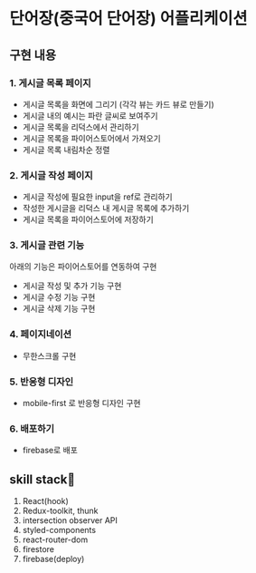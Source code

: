 # 단어장(중국어 단어장) 어플리케이션

## 구현 내용

### 1. 게시글 목록 페이지

* 게시글 목록을 화면에 그리기 (각각 뷰는 카드 뷰로 만들기)
* 게시글 내의 예시는 파란 글씨로 보여주기
* 게시글 목록을 리덕스에서 관리하기
* 게시글 목록을 파이어스토어에서 가져오기
* 게시글 목록 내림차순 정렬

### 2. 게시글 작성 페이지

* 게시글 작성에 필요한 input을 ref로 관리하기
* 작성한 게시글을 리덕스 내 게시글 목록에 추가하기
* 게시글 목록을 파이어스토어에 저장하기

### 3. 게시글 관련 기능

아래의 기능은 파이어스토어를 연동하여 구현

* 게시글 작성 및 추가 기능 구현
* 게시글 수정 기능 구현
* 게시글 삭제 기능 구현


### 4. 페이지네이션

* 무한스크롤 구현

### 5. 반응형 디자인

* mobile-first 로 반응형 디자인 구현

### 6. 배포하기

* firebase로 배포


## skill stack🙂

1. React(hook)
2. Redux-toolkit, thunk
3. intersection observer API
3. styled-components
4. react-router-dom
5. firestore
6. firebase(deploy)